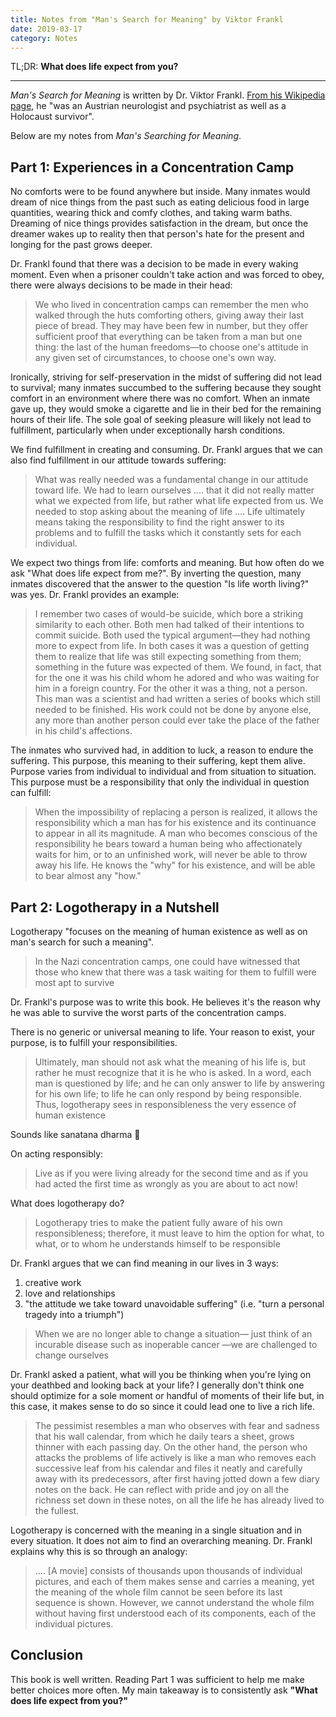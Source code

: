```yaml
---
title: Notes from "Man's Search for Meaning" by Viktor Frankl
date: 2019-03-17
category: Notes
---
```


TL;DR: **What does life expect from you?**
___

_Man's Search for Meaning_ is written by Dr. Viktor Frankl. [From his Wikipedia page](https://en.wikipedia.org/wiki/Viktor_Frankl), he "was an Austrian neurologist and psychiatrist as well as a Holocaust survivor".

Below are my notes from _Man's Searching for Meaning_. 

## Part 1: Experiences in a Concentration Camp

No comforts were to be found anywhere but inside. Many inmates would dream of nice things from the past such as eating delicious food in large quantities, wearing thick and comfy clothes, and taking warm baths. Dreaming of nice things provides satisfaction in the dream, but once the dreamer wakes up to reality then that person's hate for the present and longing for the past grows deeper. 

Dr. Frankl found that there was a decision to be made in every waking moment. Even when a prisoner couldn't take action and was forced to obey, there were always decisions to be made in their head:

> We who lived in concentration camps can remember the men who walked through the huts comforting others, giving away their last piece of bread. They may have been few in number, but they offer sufficient proof that everything can be taken from a man but one thing: the last of the human freedoms—to choose one's attitude in any given set of circumstances, to choose one's own way.

Ironically, striving for self-preservation in the midst of suffering did not lead to survival; many inmates succumbed to the suffering because they sought comfort in an environment where there was no comfort. When an inmate gave up, they would smoke a cigarette and lie in their bed for the remaining hours of their life. The sole goal of seeking pleasure will likely not lead to fulfillment, particularly when under exceptionally harsh conditions.

We find fulfillment in creating and consuming. Dr. Frankl argues that we can also find fulfillment in our attitude towards suffering:

> What was really needed was a fundamental change in our attitude toward life. We had to learn ourselves .... that it did not really matter what we expected from life, but rather what life expected from us. We needed to stop asking about the meaning of life .... Life ultimately means taking the responsibility to find the right answer to its problems and to fulfill the tasks which it constantly sets for each individual.

We expect two things from life: comforts and meaning. But how often do we ask "What does life expect from me?". By inverting the question, many inmates discovered that the answer to the question "Is life worth living?" was yes. Dr. Frankl provides an example:

> I remember two cases of would-be suicide, which bore a striking similarity to each other. Both men had talked of their intentions to commit suicide. Both used the typical argument—they had nothing more to expect from life. In both cases it was a question of getting them to realize that life was still expecting something from them; something in the future was expected of them. We found, in fact, that for the one it was his child whom he adored and who was waiting for him in a foreign country. For the other it was a thing, not a person. This man was a scientist and had written a series of books which still needed to be finished. His work could not be done by anyone else, any more than another person could ever take the place of the father in his child's affections.

The inmates who survived had, in addition to luck, a reason to endure the suffering. This purpose, this meaning to their suffering, kept them alive. Purpose varies from individual to individual and from situation to situation. This purpose must be a responsibility that only the individual in question can fulfill:

> When the impossibility of replacing a person is realized, it allows the responsibility which a man has for his existence and its continuance to appear in all its magnitude. A man who becomes conscious of the responsibility he bears toward a human being who affectionately waits for him, or to an unfinished work, will never be able to throw away his life. He knows the "why" for his existence, and will be able to bear almost any "how."

## Part 2: Logotherapy in a Nutshell

Logotherapy "focuses on the meaning of human existence as well as on man's search for such a meaning".

> In the Nazi concentration camps, one could have witnessed that those who knew that there was a task waiting for them to fulfill were most apt to survive

Dr. Frankl's purpose was to write this book. He believes it's the reason why he was able to survive the worst parts of the concentration camps. 

There is no generic or universal meaning to life. Your reason to exist, your purpose, is to fulfill your responsibilities.

> Ultimately, man should not ask what the meaning of his life is, but rather he must recognize that it is he who is asked. In a word, each man is questioned by life; and he can only answer to life by answering for his own life; to life he can only respond by being responsible. Thus, logotherapy sees in responsibleness the very essence of human existence

Sounds like sanatana dharma 🤔

On acting responsibly:

> Live as if you were living already for the second time and as if you had acted the first time as wrongly as you are about to act now! 

What does logotherapy do?

> Logotherapy tries to make the patient fully aware of his own responsibleness; therefore, it must leave to him the option for what, to what, or to whom he understands himself to be responsible

Dr. Frankl argues that we can find meaning in our lives in 3 ways:
1. creative work
2. love and relationships
3. "the attitude we take toward unavoidable suffering" (i.e. "turn a personal tragedy into a triumph")

> When we are no longer able to change a situation— just think of an incurable disease such as inoperable cancer —we are challenged to change ourselves

Dr. Frankl asked a patient, what will you be thinking when you're lying on your deathbed and looking back at your life? I generally don't think one should optimize for a sole moment or handful of moments of their life but, in this case, it makes sense to do so since it could lead one to live a rich life.

> The pessimist resembles a man who observes with fear and sad­ness that his wall calendar, from which he daily tears a sheet, grows thinner with each passing day. On the other hand, the person who attacks the problems of life actively is like a man who removes each successive leaf from his calen­dar and files it neatly and carefully away with its predecessors, after first having jotted down a few diary notes on the back. He can reflect with pride and joy on all the richness set down in these notes, on all the life he has already lived to the fullest.

Logotherapy is concerned with the meaning in a single situation and in every situation. It does not aim to find an overarching meaning. Dr. Frankl explains why this is so through an analogy:

> .... [A movie] con­sists of thousands upon thousands of individual pictures, and each of them makes sense and carries a meaning, yet the meaning of the whole film cannot be seen before its last sequence is shown. However, we cannot understand the whole film without having first understood each of its com­ponents, each of the individual pictures.

## Conclusion

This book is well written. Reading Part 1 was sufficient to help me make better choices more often. My main takeaway is to consistently ask **"What does life expect from you?"**
